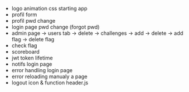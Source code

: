 - logo animation css starting app
- profil form
- profil pwd change
- login page pwd change (forgot pwd)
- admin page -> users tab -> delete
  -> challenges -> add
  -> delete
  -> add flag
  -> delete flag
- check flag
- scoreboard
- jwt token lifetime
- notifs login page
- error handling login page
- error reloading manualy a page
- logout icon & function header.js
